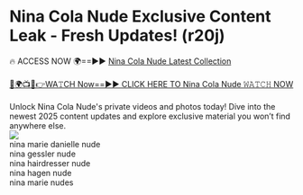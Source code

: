 # Nina Cola Nude Exclusive Content Leak - Fresh Updates! (r20j)

🔥 ACCESS NOW 🌍==►► <a href="https://tinyurl.com/2mz8nhtm" rel="nofollow">Nina Cola Nude Latest Collection</a>
<br><br>
[🔴🌍📺📱👉WA𝚃CH Now==►► CLICK HERE TO Nina Cola Nude 𝚆𝙰𝚃𝙲𝙷 NOW](https://tinyurl.com/2mz8nhtm)
<br><br>
Unlock Nina Cola Nude's private videos and photos today! Dive into the newest 2025 content updates and explore exclusive material you won’t find anywhere else.
<br>
<a href="https://tinyurl.com/2mz8nhtm" rel="nofollow" data-target="animated-image.originalLink"><img src="https://camo.githubusercontent.com/8a4f000d20f83aca3bf7ec5f350d767afa0574a8a352519fd8cfa583a6f93a33/68747470733a2f2f692e696d6775722e636f6d2f644a486b345a712e676966" data-canonical-src="https://i.imgur.com/dJHk4Zq.gif" style="max-width: 100%; display: inline-block;" data-target="animated-image.originalImage"></a>
<br>
nina marie danielle nude<br>
nina gessler nude<br>
nina hairdresser nude<br>
nina hagen nude<br>
nina marie nudes
